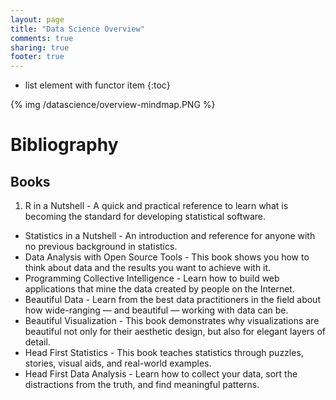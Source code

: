 ```yaml
---
layout: page
title: "Data Science Overview"
comments: true
sharing: true
footer: true
---
```


* list element with functor item
{:toc}

{% img /datascience/overview-mindmap.PNG %}

# Bibliography

## Books

1. R in a Nutshell - A quick and practical reference to learn what is becoming the standard for developing statistical software.
* Statistics in a Nutshell - An introduction and reference for anyone with no previous background in statistics.
* Data Analysis with Open Source Tools - This book shows you how to think about data and the results you want to achieve with it.
* Programming Collective Intelligence - Learn how to build web applications that mine the data created by people on the Internet.
* Beautiful Data - Learn from the best data practitioners in the field about how wide-ranging — and beautiful — working with data can be.
* Beautiful Visualization - This book demonstrates why visualizations are beautiful not only for their aesthetic design, but also for elegant layers of detail.
* Head First Statistics - This book teaches statistics through puzzles, stories, visual aids, and real-world examples.
* Head First Data Analysis - Learn how to collect your data, sort the distractions from the truth, and find meaningful patterns.